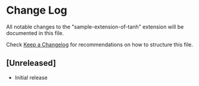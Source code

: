 # Change Log

All notable changes to the "sample-extension-of-tanh" extension will be documented in this file.

Check [Keep a Changelog](http://keepachangelog.com/) for recommendations on how to structure this file.

## [Unreleased]

- Initial release